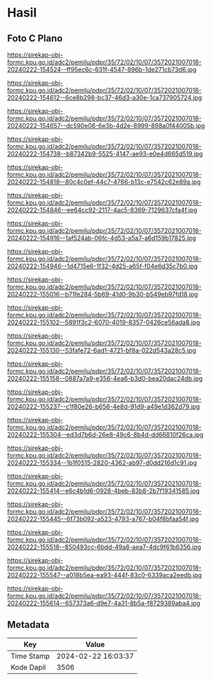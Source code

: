 # Hasil

## Foto C Plano

https://sirekap-obj-formc.kpu.go.id/adc2/pemilu/pdpr/35/72/02/10/07/3572021007018-20240222-154524--ff95ec6c-631f-4547-896b-1de271cb73d6.jpg

https://sirekap-obj-formc.kpu.go.id/adc2/pemilu/pdpr/35/72/02/10/07/3572021007018-20240222-154612--6ce8b298-bc37-46d3-a30e-1ca737905724.jpg

https://sirekap-obj-formc.kpu.go.id/adc2/pemilu/pdpr/35/72/02/10/07/3572021007018-20240222-154657--dc590e06-6e3b-4d2e-8999-898a0f44005b.jpg

https://sirekap-obj-formc.kpu.go.id/adc2/pemilu/pdpr/35/72/02/10/07/3572021007018-20240222-154738--b87342b9-5525-4147-ae93-e0e4d665d519.jpg

https://sirekap-obj-formc.kpu.go.id/adc2/pemilu/pdpr/35/72/02/10/07/3572021007018-20240222-154818--80c4c0ef-44c7-4766-b13c-e7542c62e89a.jpg

https://sirekap-obj-formc.kpu.go.id/adc2/pemilu/pdpr/35/72/02/10/07/3572021007018-20240222-154846--ee64cc92-2117-4ac5-8369-7129637cfa4f.jpg

https://sirekap-obj-formc.kpu.go.id/adc2/pemilu/pdpr/35/72/02/10/07/3572021007018-20240222-154916--1af524ab-06fc-4d53-a5a7-a6d159b17825.jpg

https://sirekap-obj-formc.kpu.go.id/adc2/pemilu/pdpr/35/72/02/10/07/3572021007018-20240222-154946--1d4715e6-1f32-4d25-a65f-f04e6d35c7b0.jpg

https://sirekap-obj-formc.kpu.go.id/adc2/pemilu/pdpr/35/72/02/10/07/3572021007018-20240222-155016--b71fe284-5b69-41d0-9b30-b549eb97fd18.jpg

https://sirekap-obj-formc.kpu.go.id/adc2/pemilu/pdpr/35/72/02/10/07/3572021007018-20240222-155102--5891f3c2-6070-4019-8357-0426ce56ada8.jpg

https://sirekap-obj-formc.kpu.go.id/adc2/pemilu/pdpr/35/72/02/10/07/3572021007018-20240222-155130--53fafe72-6ad1-4721-bf8a-022d543a28c5.jpg

https://sirekap-obj-formc.kpu.go.id/adc2/pemilu/pdpr/35/72/02/10/07/3572021007018-20240222-155158--0887a7a9-e356-4ea6-b3d0-bea20dac24db.jpg

https://sirekap-obj-formc.kpu.go.id/adc2/pemilu/pdpr/35/72/02/10/07/3572021007018-20240222-155237--c1f80e26-b656-4e8d-91d9-a49e1d362d79.jpg

https://sirekap-obj-formc.kpu.go.id/adc2/pemilu/pdpr/35/72/02/10/07/3572021007018-20240222-155304--ed3d7b6d-26e8-49c6-8b4d-dd66810f26ca.jpg

https://sirekap-obj-formc.kpu.go.id/adc2/pemilu/pdpr/35/72/02/10/07/3572021007018-20240222-155334--1b1f0515-2820-4362-ab97-d0dd216d1c91.jpg

https://sirekap-obj-formc.kpu.go.id/adc2/pemilu/pdpr/35/72/02/10/07/3572021007018-20240222-155414--e6c4b1d6-0928-4beb-83b8-2b7f19341585.jpg

https://sirekap-obj-formc.kpu.go.id/adc2/pemilu/pdpr/35/72/02/10/07/3572021007018-20240222-155445--6f73b092-a523-4793-a767-b04f8bfaa54f.jpg

https://sirekap-obj-formc.kpu.go.id/adc2/pemilu/pdpr/35/72/02/10/07/3572021007018-20240222-155518--850493cc-6bdd-49a8-aea7-4dc9f61b6356.jpg

https://sirekap-obj-formc.kpu.go.id/adc2/pemilu/pdpr/35/72/02/10/07/3572021007018-20240222-155547--a018b5ea-ea93-444f-83c0-6339aca2eedb.jpg

https://sirekap-obj-formc.kpu.go.id/adc2/pemilu/pdpr/35/72/02/10/07/3572021007018-20240222-155614--657373a6-d9e7-4a31-8b5a-f8729389aba4.jpg


## Metadata

| Key        | Value               |
| ---------- | ------------------- |
| Time Stamp | 2024-02-22 16:03:37 |
| Kode Dapil | 3506                |



